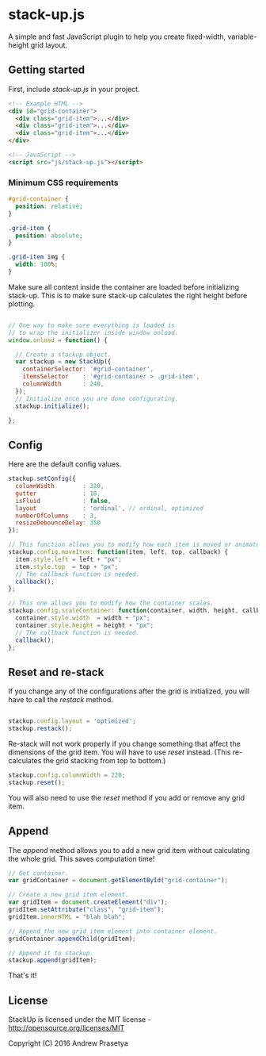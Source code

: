 # stack-up.js

A simple and fast JavaScript plugin to help you create fixed-width, variable-height grid layout.

## Getting started

First, include _stack-up.js_ in your project.

```html
<!-- Example HTML -->
<div id="grid-container">
  <div class="grid-item">...</div>
  <div class="grid-item">...</div>
  <div class="grid-item">...</div>
</div>

<!-- JavaScript -->
<script src="js/stack-up.js"></script>
```

### Minimum CSS requirements

```css
#grid-container {
  position: relative;
}

.grid-item {
  position: absolute;
}

.grid-item img {
  width: 100%;
}
```

Make sure all content inside the container are loaded before initializing stack-up.
This is to make sure stack-up calculates the right height before plotting.

```javascript

// One way to make sure everything is loaded is
// to wrap the initializer inside window onload.
window.onload = function() {

  // Create a stackup object.
  var stackup = new StackUp({
    containerSelector: '#grid-container',
    itemsSelector    : '#grid-container > .grid-item',
    columnWidth      : 240,
  });
  // Initialize once you are done configurating.
  stackup.initialize();

};
```

## Config

Here are the default config values.

```javascript
stackup.setConfig({
  columnWidth        : 320,
  gutter             : 18,
  isFluid            : false,
  layout             : 'ordinal', // ordinal, optimized
  numberOfColumns    : 3,
  resizeDebounceDelay: 350
});

// This function allows you to modify how each item is moved or animated.
stackup.config.moveItem: function(item, left, top, callback) {
  item.style.left = left + "px";
  item.style.top  = top + "px";
  // The callback function is needed.
  callback();
};

// This one allows you to modify how the container scales.
stackup.config.scaleContainer: function(container, width, height, callback) {
  container.style.width  = width + "px";
  container.style.height = height + "px";
  // The callback function is needed.
  callback();
};
```

## Reset and re-stack

If you change any of the configurations after the grid is initialized,
you will have to call the _restack_ method.

```javascript

stackup.config.layout = 'optimized';
stackup.restack();
```

Re-stack will not work properly if you change something that affect the dimensions of the grid item. You will have to use _reset_ instead. (This re-calculates the grid stacking from top to bottom.)

```javascript
stackup.config.columnWidth = 220;
stackup.reset();
```

You will also need to use the _reset_ method if you add or remove any grid item.

## Append

The _append_ method allows you to add a new grid item without calculating the whole grid.
This saves computation time!

```javascript
// Get container.
var gridContainer = document.getElementById("grid-container");

// Create a new grid item element.
var gridItem = document.createElement("div");
gridItem.setAttribute("class", "grid-item");
gridItem.innerHTML = "blah blah";

// Append the new grid item element into container element.
gridContainer.appendChild(gridItem);

// Append it to stackup.
stackup.append(gridItem);
```

That's it!

## License

StackUp is licensed under the MIT license - http://opensource.org/licenses/MIT

Copyright (C) 2016 Andrew Prasetya
